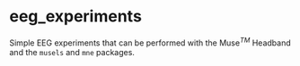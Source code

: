 # eeg_experiments
Simple EEG experiments that can be performed with the Muse$^{TM}$ Headband and the `musels` and `mne` packages.
